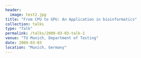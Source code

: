 ```yaml
---
header:
  image: test2.jpg
title: "From CPU to GPU: An Application in bioinformatics"
collection: talks
type: "Talk"
permalink: /talks/2009-03-03-talk-1
venue: "TU Munich, Department of Testing"
date: 2009-03-03
location: "Munich, Germany"
---
```

